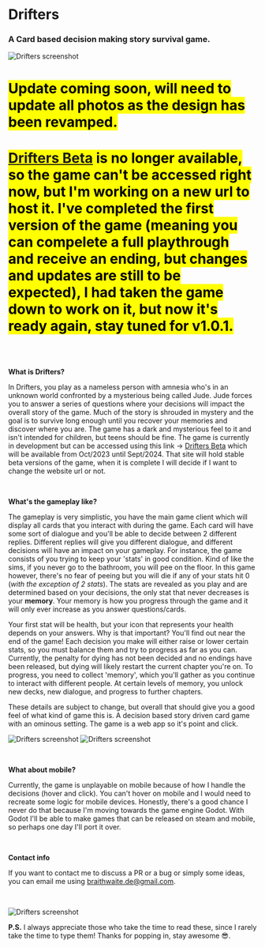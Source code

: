 # Drifters
### A Card based decision making story survival game.

![Drifters screenshot](./others/repo_imgs/tutorial_1.png)

# <mark>Update coming soon, will need to update all photos as the design has been revamped.</mark>
# <mark>[Drifters Beta](http://drifters.website) is no longer available, so the game can't be accessed right now, but I'm working on a new url to host it. I've completed the first version of the game (meaning you can compelete a full playthrough and receive an ending, but changes and updates are still to be expected), I had taken the game down to work on it, but now it's ready again, stay tuned for v1.0.1.</mark>

<br>
<br>

**What is Drifters?**

In Drifters, you play as a nameless person with amnesia who's in an unknown world confronted by a mysterious being called Jude. Jude forces you to answer a series of questions where your decisions will impact the overall story of the game. Much of the story is shrouded in mystery and the goal is to survive long enough until you recover your memories and discover where you are. The game has a dark and mysterious feel to it and isn't intended for children, but teens should be fine. The game is currently in development but can be accessed using this link -> [Drifters Beta](http://drifters.website) which will be available from Oct/2023 until Sept/2024. That site will hold stable beta versions of the game, when it is complete I will decide if I want to change the website url or not.

<br>

**What's the gameplay like?**

The gameplay is very simplistic, you have the main game client which will display all cards that you interact with during the game. Each card will have some sort of dialogue and you'll be able to decide between 2 different replies. Different replies will give you different dialogue, and different decisions will have an impact on your gameplay. For instance, the game consists of you trying to keep your 'stats' in good condition. Kind of like the sims, if you never go to the bathroom, you will pee on the floor. In this game however, there's no fear of peeing but you will die if any of your stats hit 0 (_with the exception of 2 stats_). The stats are revealed as you play and are determined based on your decisions, the only stat that never decreases is your **memory**. Your memory is how you progress through the game and it will only ever increase as you answer questions/cards.

Your first stat will be health, but your icon that represents your health depends on your answers. Why is that important? You'll find out near the end of the game! Each decision you make will either raise or lower certain stats, so you must balance them and try to progress as far as you can. Currently, the penalty for dying has not been decided and no endings have been released, but dying will likely restart the current chapter you're on. To progress, you need to collect 'memory', which you'll gather as you continue to interact with different people. At certain levels of memory, you unlock new decks, new dialogue, and progress to further chapters.

These details are subject to change, but overall that should give you a good feel of what kind of game this is. A decision based story driven card game with an ominous setting. The game is a web app so it's point and click.

![Drifters screenshot](./others/repo_imgs/chapter_1.png)
![Drifters screenshot](./others/repo_imgs/chapter_3.png)

<br>

**What about mobile?**

Currently, the game is unplayable on mobile because of how I handle the decisions (hover and click). You can't hover on mobile and I would need to recreate some logic for mobile devices. Honestly, there's a good chance I never do that because I'm moving towards the game engine Godot. With Godot I'll be able to make games that can be released on steam and mobile, so perhaps one day I'll port it over.

<br>

**Contact info**

If you want to contact me to discuss a PR or a bug or simply some ideas, you can email me using braithwaite.de@gmail.com.

<br>

![Drifters screenshot](./others/repo_imgs/chapter_4.png)

**P.S.** I always appreciate those who take the time to read these, since I rarely take the time to type them! Thanks for popping in, stay awesome 😎.

<br>
<br>